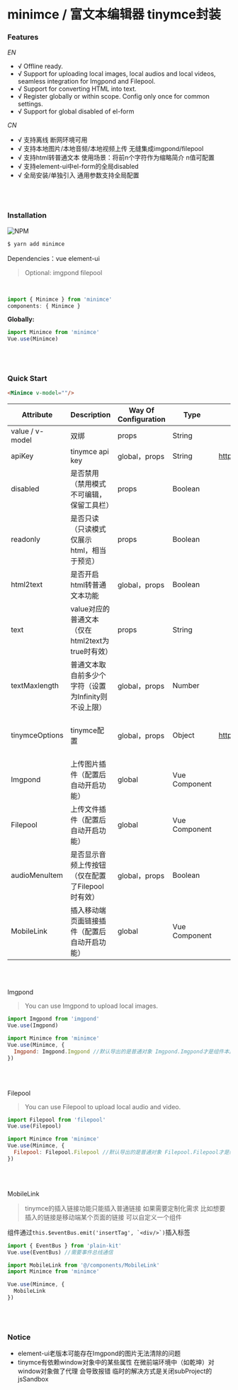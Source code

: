 # minimce / 富文本编辑器 tinymce封装


### Features

*EN*

- √ Offline ready.
- √ Support for uploading local images, local audios and local videos, seamless integration for Imgpond and Filepool.
- √ Support for converting HTML into text.
- √ Register globally or within scope. Config only once for common settings.
- √ Support for global disabled of el-form

*CN*

- √ 支持离线 断网环境可用
- √ 支持本地图片/本地音频/本地视频上传 无缝集成imgpond/filepool
- √ 支持html转普通文本 使用场景：将前n个字符作为缩略简介 n值可配置
- √ 支持element-ui中el-form的全局disabled
- √ 全局安装/单独引入 通用参数支持全局配置

<br/><br/>

### Installation
![NPM](https://nodei.co/npm/minimce.png)
``` bash
$ yarn add minimce
```

Dependencies：vue element-ui

> Optional: imgpond filepool

<br/>

```js
import { Minimce } from 'minimce'
components: { Minimce }
```

**Globally:**
```js
import Minimce from 'minimce'
Vue.use(Minimce)
```

<br/><br/>

### Quick Start

```html
<Minimce v-model=""/>
```

| Attribute | Description | Way Of Configuration | Type | Accepted Values | Default |
| --- | --- | --- | --- | --- | --- |
| value / v-model | 双绑 | props | String | | |
| apiKey | tinymce api key | global，props | String | https://www.tiny.cloud/auth/signup/ | |
| disabled | 是否禁用（禁用模式不可编辑，保留工具栏） | props | Boolean | | false |
| readonly | 是否只读（只读模式仅展示html，相当于预览） | props | Boolean | | false |
| html2text | 是否开启html转普通文本功能 | global，props | Boolean | | false |
| text | value对应的普通文本（仅在html2text为true时有效） | props | String | | |
| textMaxlength | 普通文本取自前多少个字符（设置为Infinity则不设上限） | global，props | Number | | 30 |
| tinymceOptions | tinymce配置 | global，props | Object | https://www.tiny.cloud/docs/configure/ | 除setup之外均可配置 |
| Imgpond | 上传图片插件（配置后自动开启功能） | global | Vue Component | | |
| Filepool | 上传文件插件（配置后自动开启功能） | global | Vue Component | | |
| audioMenuItem | 是否显示音频上传按钮（仅在配置了Filepool时有效） | global，props | Boolean | | true |
| MobileLink | 插入移动端页面链接插件（配置后自动开启功能） | global | Vue Component | | |

<br/><br/>

Imgpond

> You can use Imgpond to upload local images.

```js
import Imgpond from 'imgpond'
Vue.use(Imgpond)

import Minimce from 'minimce'
Vue.use(Minimce, {
  Imgpond: Imgpond.Imgpond //默认导出的是普通对象 Imgpond.Imgpond才是组件本身
})
```

<br/><br/>

Filepool

> You can use Filepool to upload local audio and video.

```js
import Filepool from 'filepool'
Vue.use(Filepool)

import Minimce from 'minimce'
Vue.use(Minimce, {
  Filepool: Filepool.Filepool //默认导出的是普通对象 Filepool.Filepool才是组件本身
})
```

<br/><br/>

MobileLink

> tinymce的插入链接功能只能插入普通链接 如果需要定制化需求 比如想要插入的链接是移动端某个页面的链接 可以自定义一个组件

组件通过```this.$eventBus.emit('insertTag', `<div/>`)```插入标签

```js
import { EventBus } from 'plain-kit'
Vue.use(EventBus) //需要事件总线通信

import MobileLink from '@/components/MobileLink'
import Minimce from 'minimce'

Vue.use(Minimce, {
  MobileLink
})
```

<br/><br/>

### Notice

- element-ui老版本可能存在Imgpond的图片无法清除的问题
- tinymce有依赖window对象中的某些属性 在微前端环境中（如乾坤）对window对象做了代理 会导致报错 临时的解决方式是关闭subProject的jsSandbox
